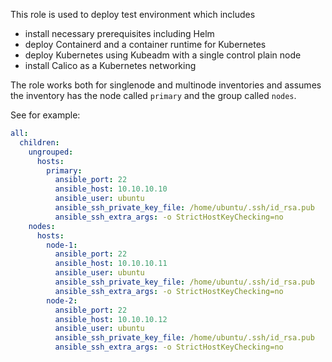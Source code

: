 This role is used to deploy test environment which includes
- install necessary prerequisites including Helm
- deploy Containerd and a container runtime for Kubernetes
- deploy Kubernetes using Kubeadm with a single control plain node
- install Calico as a Kubernetes networking

The role works both for singlenode and multinode inventories and
assumes the inventory has the node called `primary` and the group called `nodes`.

See for example:

```yaml
all:
  children:
    ungrouped:
      hosts:
        primary:
          ansible_port: 22
          ansible_host: 10.10.10.10
          ansible_user: ubuntu
          ansible_ssh_private_key_file: /home/ubuntu/.ssh/id_rsa.pub
          ansible_ssh_extra_args: -o StrictHostKeyChecking=no
    nodes:
      hosts:
        node-1:
          ansible_port: 22
          ansible_host: 10.10.10.11
          ansible_user: ubuntu
          ansible_ssh_private_key_file: /home/ubuntu/.ssh/id_rsa.pub
          ansible_ssh_extra_args: -o StrictHostKeyChecking=no
        node-2:
          ansible_port: 22
          ansible_host: 10.10.10.12
          ansible_user: ubuntu
          ansible_ssh_private_key_file: /home/ubuntu/.ssh/id_rsa.pub
          ansible_ssh_extra_args: -o StrictHostKeyChecking=no
```
